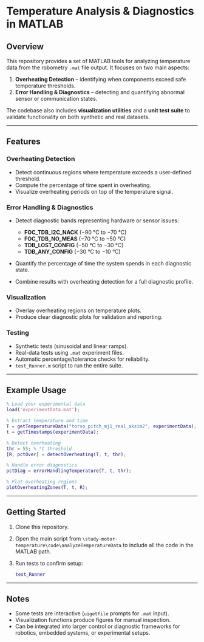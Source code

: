 # Temperature Analysis & Diagnostics in MATLAB

## Overview

This repository provides a set of MATLAB tools for analyzing temperature data from the robometry `.mat` file output.
It focuses on two main aspects:

1. **Overheating Detection** – identifying when components exceed safe temperature thresholds.
2. **Error Handling & Diagnostics** – detecting and quantifying abnormal sensor or communication states.

The codebase also includes **visualization utilities** and a **unit test suite** to validate functionality on both synthetic and real datasets.

---

## Features

### Overheating Detection

* Detect continuous regions where temperature exceeds a user-defined threshold.
* Compute the percentage of time spent in overheating.
* Visualize overheating periods on top of the temperature signal.

### Error Handling & Diagnostics

* Detect diagnostic bands representing hardware or sensor issues:

  * **FOC\_TDB\_I2C\_NACK** (−90 °C to −70 °C)
  * **FOC\_TDB\_NO\_MEAS** (−70 °C to −50 °C)
  * **TDB\_LOST\_CONFIG** (−50 °C to −30 °C)
  * **TDB\_ANY\_CONFIG** (−30 °C to −10 °C)
* Quantify the percentage of time the system spends in each diagnostic state.
* Combine results with overheating detection for a full diagnostic profile.

### Visualization

* Overlay overheating regions on temperature plots.
* Produce clear diagnostic plots for validation and reporting.

### Testing

* Synthetic tests (sinusoidal and linear ramps).
* Real-data tests using `.mat` experiment files.
* Automatic percentage/tolerance checks for reliability.
* `test_Runner.m` script to run the entire suite.

---

## Example Usage

```matlab
% Load your experimental data
load('experimentData.mat');

% Extract temperature and time
T = getTemperatureData("torso_pitch_mj1_real_aksim2", experimentData);
t = getTimestamps(experimentData);

% Detect overheating
thr = 55; % °C threshold
[R, pctOver] = detectOverheating(T, t, thr);

% Handle error diagnostics
pctDiag = errorHandlingTemperature(T, t, thr);

% Plot overheating regions
plotOverheatingZones(T, t, R);
```

---

## Getting Started

1. Clone this repository.
2. Open the main script from `\study-motor-temperature\code\analyzeTemperatureData` to include all the code in the MATLAB path.
3. Run tests to confirm setup:

   ```matlab
   test_Runner
   ```

---

## Notes

* Some tests are interactive (`uigetfile` prompts for `.mat` input).
* Visualization functions produce figures for manual inspection.
* Can be integrated into larger control or diagnostic frameworks for robotics, embedded systems, or experimental setups.